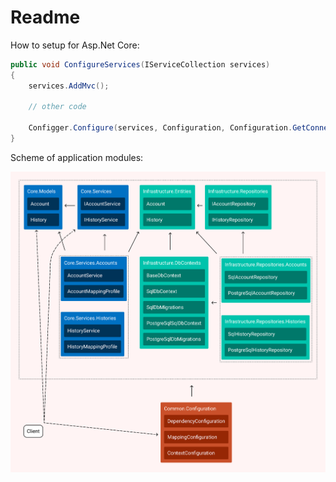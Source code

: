 # Readme

How to setup for Asp.Net Core:

```csharp
public void ConfigureServices(IServiceCollection services)
{
    services.AddMvc();
    
    // other code
    
    Configger.Configure(services, Configuration, Configuration.GetConnectionString("DefaultConnection"), DbConfigurationOptions.Sql);
}
```

Scheme of application modules:

![module scheme](./Images/Scheme.png)
